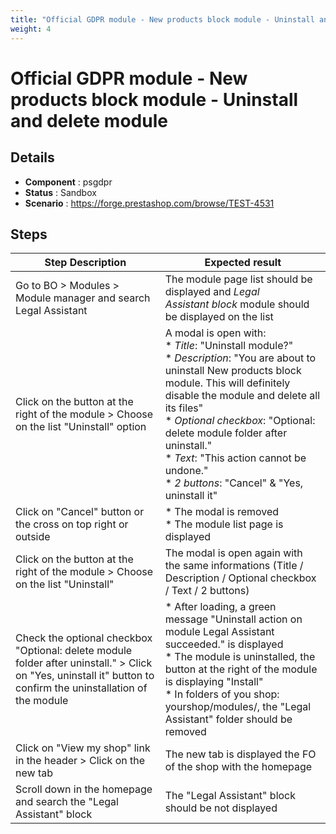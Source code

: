 ```yaml
---
title: "Official GDPR module - New products block module - Uninstall and delete module"
weight: 4
---
```


# Official GDPR module - New products block module - Uninstall and delete module
## Details
* **Component** : psgdpr
* **Status** : Sandbox
* **Scenario** : https://forge.prestashop.com/browse/TEST-4531

## Steps
| Step Description | Expected result |
| ----- | ----- |
| Go to BO > Modules > Module manager and search Legal Assistant | The module page list should be displayed and *Legal Assistant block* module should be displayed on the list |
| Click on the button at the right of the module > Choose on the list "Uninstall" option | A modal is open with:<br> * *Title*: "Uninstall module?"<br> * *Description*: "You are about to uninstall New products block module. This will definitely disable the module and delete all its files"<br> * *Optional* *checkbox*: "Optional: delete module folder after uninstall."<br> * *Text*: "This action cannot be undone."<br> * *2 buttons*: "Cancel" & "Yes, uninstall it" |
| Click on "Cancel" button or the cross on top right or outside | * The modal is removed<br> * The module list page is displayed |
| Click on the button at the right of the module > Choose on the list "Uninstall" | The modal is open again with the same informations (Title / Description / Optional checkbox / Text / 2 buttons) |
| Check the optional checkbox "Optional: delete module folder after uninstall." > Click on "Yes, uninstall it" button to confirm the uninstallation of the module | * After loading, a green message "Uninstall action on module Legal Assistant succeeded." is displayed<br> * The module is uninstalled, the button at the right of the module is displaying "Install"<br> * In folders of you shop: yourshop/modules/, the "Legal Assistant" folder should be removed |
| Click on "View my shop" link in the header > Click on the new tab | The new tab is displayed the FO of the shop with the homepage |
| Scroll down in the homepage and search the "Legal Assistant" block | The "Legal Assistant" block should be not displayed |
